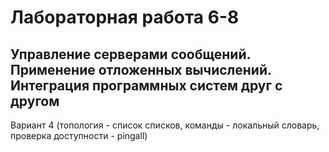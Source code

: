 # Лабораторная работа 6-8
## Управление серверами сообщений. Применение отложенных вычислений. Интеграция программных систем друг с другом

Вариант 4 (топология - список списков, команды - локальный словарь, проверка доступности - pingall)
